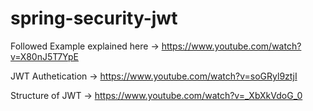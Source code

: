 # spring-security-jwt

Followed Example explained here -> https://www.youtube.com/watch?v=X80nJ5T7YpE

JWT Authetication -> https://www.youtube.com/watch?v=soGRyl9ztjI

Structure of JWT -> https://www.youtube.com/watch?v=_XbXkVdoG_0

